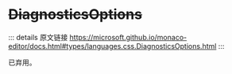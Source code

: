 # ~~DiagnosticsOptions~~

<backTop />
        
::: details 原文链接
https://microsoft.github.io/monaco-editor/docs.html#types/languages.css.DiagnosticsOptions.html
:::

已弃用。